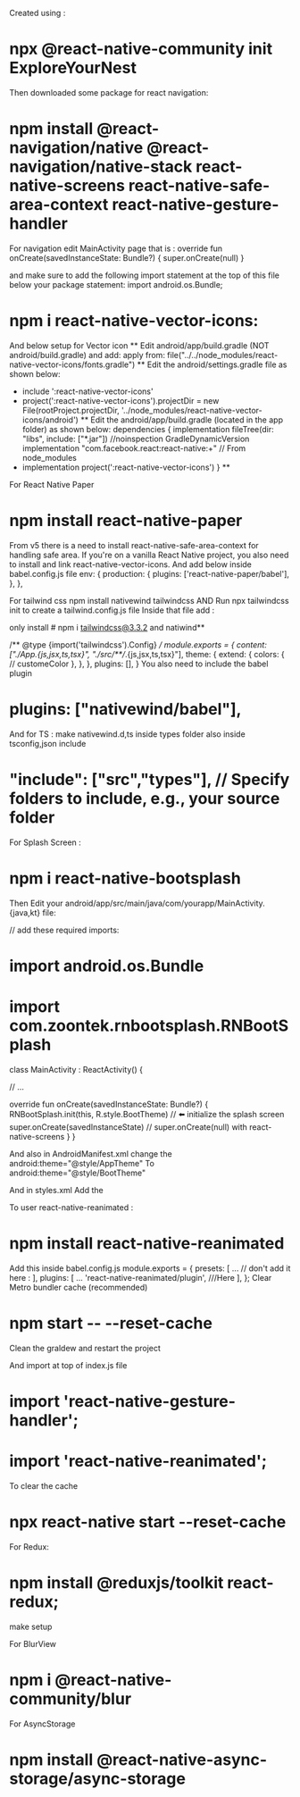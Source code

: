 Created using :
# npx @react-native-community init ExploreYourNest

Then downloaded some package for react navigation:
# npm install @react-navigation/native @react-navigation/native-stack react-native-screens react-native-safe-area-context react-native-gesture-handler

For navigation edit MainActivity page that is :
  override fun onCreate(savedInstanceState: Bundle?) {
    super.onCreate(null)
  }

and make sure to add the following import statement at the top of this file below your package statement:
import android.os.Bundle;

# npm i react-native-vector-icons:
And below setup for Vector icon
**
Edit android/app/build.gradle (NOT android/build.gradle) and add:
apply from: file("../../node_modules/react-native-vector-icons/fonts.gradle")
**
Edit the android/settings.gradle file as shown below:
+ include ':react-native-vector-icons'
+ project(':react-native-vector-icons').projectDir = new File(rootProject.projectDir, '../node_modules/react-native-vector-icons/android')
**
Edit the android/app/build.gradle (located in the app folder) as shown below:
dependencies {
  implementation fileTree(dir: "libs", include: ["*.jar"])
  //noinspection GradleDynamicVersion
  implementation "com.facebook.react:react-native:+"  // From node_modules
+ implementation project(':react-native-vector-icons')
}
**


For React Native Paper 
# npm install react-native-paper
From v5 there is a need to install react-native-safe-area-context for handling safe area.
If you're on a vanilla React Native project, you also need to install and link react-native-vector-icons.
And add below inside babel.config.js file 
 env: {
    production: {
      plugins: ['react-native-paper/babel'],
    },
  },



For tailwind css npm install nativewind tailwindcss AND Run npx tailwindcss init to create a tailwind.config.js file
Inside that file add :

only install # npm i tailwindcss@3.3.2 and natiwind**

/** @type {import('tailwindcss').Config} */
module.exports = {
  content: ["./App.{js,jsx,ts,tsx}", "./src/**/*.{js,jsx,ts,tsx}"],
  theme: {
    extend: {
      colors: {
      //  customeColor
      },
    },
  },
  plugins: [],
}
You also need to include the babel plugin
# plugins: ["nativewind/babel"],

And for TS :
make nativewind.d,ts inside types folder 
also inside tsconfig,json include 
  # "include": ["src","types"], // Specify folders to include, e.g., your source folder

For Splash Screen :
# npm i react-native-bootsplash
Then 
Edit your android/app/src/main/java/com/yourapp/MainActivity.{java,kt} file:

// add these required imports:
# import android.os.Bundle
# import com.zoontek.rnbootsplash.RNBootSplash
class MainActivity : ReactActivity() {

  // …

  override fun onCreate(savedInstanceState: Bundle?) {
    RNBootSplash.init(this, R.style.BootTheme) // ⬅️ initialize the splash screen
    super.onCreate(savedInstanceState) // super.onCreate(null) with react-native-screens
  }
}

And also in AndroidManifest.xml change the 
 android:theme="@style/AppTheme"
  To
 android:theme="@style/BootTheme"

 And in styles.xml Add the 
  <style name="BootTheme" parent="Theme.BootSplash">
        <item name="bootSplashBackground">#000</item>
        <item name="bootSplashLogo">@drawable/applogo</item>   ///logo 
        <item name="postBootSplashTheme">@style/AppTheme</item>
    </style>



To user react-native-reanimated :
# npm install react-native-reanimated

Add this inside babel.config.js 
  module.exports = {
    presets: [
      ... // don't add it here :
    ],
    plugins: [
      ...
      'react-native-reanimated/plugin', ///Here
    ],
  };
 Clear Metro bundler cache (recommended)
# npm start -- --reset-cache
Clean the graldew and restart the project



And import  at top of index.js file
# import 'react-native-gesture-handler';
# import 'react-native-reanimated';

To clear the cache 
# npx react-native start --reset-cache


For Redux:
# npm install @reduxjs/toolkit react-redux;
make setup 

For BlurView
# npm i @react-native-community/blur

For AsyncStorage
# npm install @react-native-async-storage/async-storage
